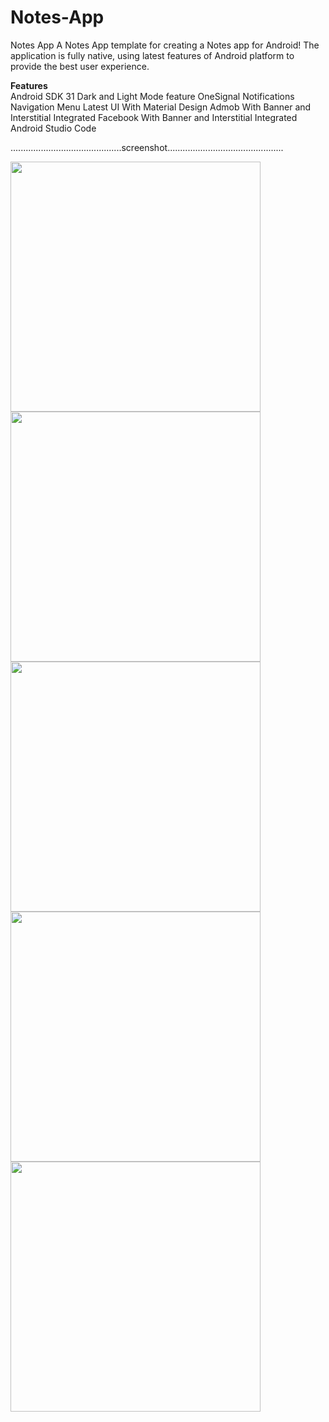 # Notes-App
Notes App A Notes App template for creating a Notes app for Android! The application is fully native, using latest features of Android platform to provide the best user experience.

**Features**<br>
Android SDK 31
Dark and Light Mode feature
OneSignal Notifications
Navigation Menu
Latest UI With Material Design
Admob With Banner and Interstitial Integrated
Facebook With Banner and Interstitial Integrated
Android Studio Code

............................................screenshot..............................................

<img src="https://github.com/pepelawycliffe/Notes-App/blob/main/notes-screenshot/Screenshot_1.jpg" width="400">
<img src="https://github.com/pepelawycliffe/Notes-App/blob/main/notes-screenshot/Screenshot_2.jpg" width="400">
<img src="https://github.com/pepelawycliffe/Notes-App/blob/main/notes-screenshot/Screenshot_3.jpg" width="400">
<img src="https://github.com/pepelawycliffe/Notes-App/blob/main/notes-screenshot/Screenshot_5.jpg" width="400">
<img src="https://github.com/pepelawycliffe/Notes-App/blob/main/notes-screenshot/Screenshot_6.jpg" width="400">


